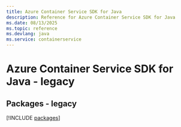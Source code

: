 ```yaml
---
title: Azure Container Service SDK for Java
description: Reference for Azure Container Service SDK for Java
ms.date: 08/13/2025
ms.topic: reference
ms.devlang: java
ms.service: containerservice
---
```

# Azure Container Service SDK for Java - legacy
## Packages - legacy
[!INCLUDE [packages](container-service-index.md)]